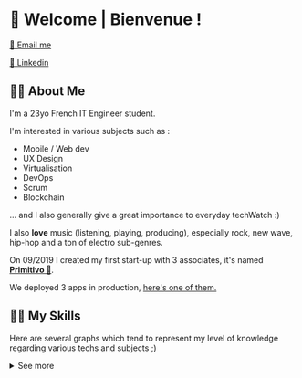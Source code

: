 # 🦉 Welcome | Bienvenue ! 


[📧   Email me ](mailto:thomas.martin@primitivo.fr)

[💼   Linkedin  ](https://www.linkedin.com/in/thomas-martin-348238161/)
## 👨‍🎤 About Me

I'm a 23yo French IT Engineer student.

I'm interested in various subjects such as : 
- Mobile / Web dev
- UX Design
- Virtualisation
- DevOps
- Scrum
- Blockchain

... and I also generally give a great importance to everyday techWatch :)

I also **love** music (listening, playing, producing), especially rock, new wave, hip-hop and a ton of electro sub-genres.

On 09/2019 I created my first start-up with 3 associates, it's named [**Primitivo 🦉**](https://github.com/PrimitivoFR). 

We deployed 3 apps in production, [here's one of them.](https://circlebar.fr)

## 👨‍💻 My Skills

Here are several graphs which tend to represent my level of knowledge regarding various techs and subjects ;)

<details>
  <summary>See more</summary

# 

### 📱 Mobile

![80%](https://progress-bar.dev/80) **Flutter**


![75%](https://progress-bar.dev/75) **React Native**


![60%](https://progress-bar.dev/60) **Kotlin**

### 🖌 Front-end

![90%](https://progress-bar.dev/90) **HTML/CSS**


![85%](https://progress-bar.dev/85) **JavaScript/TypeScript**


![82%](https://progress-bar.dev/82) **React**


![70%](https://progress-bar.dev/70) **Angular**

### 🤖 Back-end

![85%](https://progress-bar.dev/85) **Go**


![75%](https://progress-bar.dev/75) **NodeJS**


![70%](https://progress-bar.dev/70) **Python**

### ⚙ DevOps and others

![90%](https://progress-bar.dev/90) **Git**


![85%](https://progress-bar.dev/85) **GitLab**


![80%](https://progress-bar.dev/80) **Docker**


![75%](https://progress-bar.dev/75) **Swarm & Docker-compose**


![60%](https://progress-bar.dev/60) **Jenkins**


### ☁ Cloud Services

![65%](https://progress-bar.dev/65) **AWS**


![50%](https://progress-bar.dev/50) **Firebase**


### 👨‍💼 Soft Skills
![90%](https://progress-bar.dev/90) **Adaptability**


![80%](https://progress-bar.dev/80) **Web/Mobile knowledge**


![75%](https://progress-bar.dev/75) **Project Management**


![75%](https://progress-bar.dev/75) **Scrum Master**


![70%](https://progress-bar.dev/70) **Solution Architecture**


![65%](https://progress-bar.dev/65) **UX Design**

</details>
